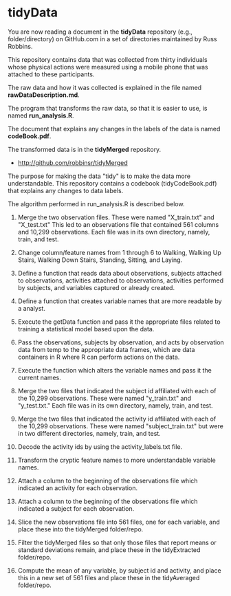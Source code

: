 tidyData
========

You are now reading a document in the **tidyData** repository (e.g., folder/directory) on GitHub.com in a set of directories maintained by Russ Robbins.

This repository contains data that was collected from thirty individuals whose physical actions were measured using a mobile phone that was attached to these participants. 

The raw data and how it was collected is explained in the file named **rawDataDescription.md**. 

The program that transforms the raw data, so that it is easier to use, is named **run_analysis.R**.

The document that explains any changes in the labels of the data is named **codeBook.pdf**. 

The transformed data is in the **tidyMerged** repository.

* http://github.com/robbinsr/tidyMerged







 The purpose for making the data "tidy" is to make the data more understandable. This repository contains a codebook (tidyCodeBook.pdf) that explains any changes to data labels. 

The algorithm performed in run_analysis.R is described below.

1. Merge the two observation files. These were named "X_train.txt" and "X_test.txt" This led to an observations file that contained 561 columns and 10,299 observations. Each file was in its own directory, namely, train, and test.

2. Change column/feature names from 1 through 6 to Walking, Walking Up Stairs, Walking Down Stairs, Standing, Sitting, and Laying.

3. Define a function that reads data about observations, subjects attached to observations, activities attached to observations,
activities performed by subjects, and variables captured or already created.

4. Define a function that creates variable names that are more readable by a analyst.

5. Execute the getData function and pass it the appropriate files related to training a statistical model based upon the data.

6. Pass the observations, subjects by observation, and acts by observation data from temp to the appropriate data frames, which are data containers in R where R can perform actions on the data.

7. Execute the function which alters the variable names and pass it the current names.

8. Merge the two files that indicated the subject id affiliated with each of the 10,299 observations. These were named "y_train.txt" and "y_test.txt." Each file was in its own directory, namely, train, and test.

9. Merge the two files that indicated the activity id affiliated with each of the 10,299 observations. These were named "subject_train.txt" but were in two different directories, namely, train, and test.

10. Decode the activity ids by using the activity_labels.txt file.

11. Transform the cryptic feature names to more understandable variable names.

12. Attach a column to the beginning of the observations file which indicated an activity for each observation.

13. Attach a column to the beginning of the observations file which indicated a subject for each observation.

14. Slice the new observations file into 561 files, one for each variable, and place these into the tidyMerged folder/repo.

15. Filter the tidyMerged files so that only those files that report means or standard deviations remain, and place these in the tidyExtracted folder/repo.

16. Compute the mean of any variable, by subject id and activity, and place this in a new set of 561 files and place these in the tidyAveraged folder/repo.

